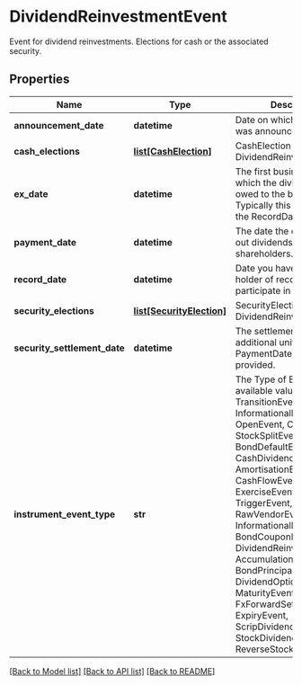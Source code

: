 # DividendReinvestmentEvent

Event for dividend reinvestments.  Elections for cash or the associated security.

## Properties
Name | Type | Description | Notes
------------ | ------------- | ------------- | -------------
**announcement_date** | **datetime** | Date on which the dividend was announced / declared. | [optional] 
**cash_elections** | [**list[CashElection]**](CashElection.md) | CashElection for this DividendReinvestmentEvent | 
**ex_date** | **datetime** | The first business day on which the dividend is not owed to the buying party.  Typically this is T-1 from the RecordDate. | 
**payment_date** | **datetime** | The date the company pays out dividends to shareholders. | 
**record_date** | **datetime** | Date you have to be the holder of record in order to participate in the tender. | 
**security_elections** | [**list[SecurityElection]**](SecurityElection.md) | SecurityElection for this DividendReinvestmentEvent | 
**security_settlement_date** | **datetime** | The settlement date of the additional units.  Equal to the PaymentDate if not provided. | [optional] 
**instrument_event_type** | **str** | The Type of Event. The available values are: TransitionEvent, InformationalEvent, OpenEvent, CloseEvent, StockSplitEvent, BondDefaultEvent, CashDividendEvent, AmortisationEvent, CashFlowEvent, ExerciseEvent, ResetEvent, TriggerEvent, RawVendorEvent, InformationalErrorEvent, BondCouponEvent, DividendReinvestmentEvent, AccumulationEvent, BondPrincipalEvent, DividendOptionEvent, MaturityEvent, FxForwardSettlementEvent, ExpiryEvent, ScripDividendEvent, StockDividendEvent, ReverseStockSplitEvent | 

[[Back to Model list]](../README.md#documentation-for-models) [[Back to API list]](../README.md#documentation-for-api-endpoints) [[Back to README]](../README.md)


